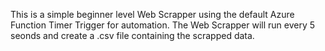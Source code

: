 This is a simple beginner level Web Scrapper using the default Azure Function Timer Trigger for automation. The Web Scrapper will run every 5 seonds and create a .csv file containing the scrapped data.
